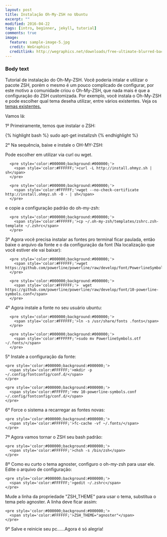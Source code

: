 ```yaml
---
layout: post
title: Instalação Oh-My-ZSH no Ubuntu
excerpt: ""
modified: 2016-04-22
tags: [intro, beginner, jekyll, tutorial]
comments: true
image:
  feature: sample-image-5.jpg
  credit: WeGraphics
  creditlink: http://wegraphics.net/downloads/free-ultimate-blurred-background-pack/
---
```


### Body text

Tutorial de instalação do Oh-My-ZSH. Você poderia intalar e utilizar o pacote ZSH, porém o mesmo é um pouco complicado de configurar, por este motivo a comunidade criou o Oh-My-ZSH, que nada mais é que a configuração do ZSH customizada. Por exemplo, você instala o Oh-My-ZSH e pode escolher qual tema deseha utilizar, entre vários existentes. Veja os [temas existentes.](https://github.com/robbyrussell/oh-my-zsh/wiki/themes)

Vamos lá:

1º Primeiramente, temos que instalar o ZSH:

{% highlight bash %}
  sudo apt-get installzsh
{% endhighlight %}


2° Na sequência, baixe e instale o OH-MY-ZSH:

Pode escolher em utilizar via curl ou wget.

      <pre style='color:#000000;background:#000000;'>
        <span style='color:#FFFFFF;'>curl -L http://install.ohmyz.sh | sh</span>
      </pre>

      <pre style='color:#000000;background:#000000;'>
        <span style='color:#FFFFFF;'>wget --no-check-certificate http://install.ohmyz.sh -O - | sh</span>
      </pre>

e copie a configuração padrão do oh-my-zsh:

      <pre style='color:#000000;background:#000000;'>
        <span style='color:#FFFFFF;'>cp ~/.oh-my-zsh/templates/zshrc.zsh-template ~/.zshrc</span>
      </pre>



3° Agora você precisa instalar as fontes pro terminal ficar paulada, então baixe o arquivo da fonte e o da configuração da font (Na localização que você estiver ele vai baixar):

      <pre style='color:#000000;background:#000000;'>
        <span style='color:#FFFFFF;'>wget https://github.com/powerline/powerline/raw/develop/font/PowerlineSymbols.otf</span>
      </pre>

      <pre style='color:#000000;background:#000000;'>
        <span style='color:#FFFFFF;'>  wget https://github.com/powerline/powerline/raw/develop/font/10-powerline-symbols.conf</span>
      </pre>



4° Agora instale a fonte no seu usuário ubuntu:

      <pre style='color:#000000;background:#000000;'>
        <span style='color:#FFFFFF;'>ln -s /usr/share/fonts .fonts</span>
      </pre>

      <pre style='color:#000000;background:#000000;'>
        <span style='color:#FFFFFF;'>sudo mv PowerlineSymbols.otf ~/.fonts/</span>
      </pre>



5° Instale a configuração da fonte:

    <pre style='color:#000000;background:#000000;'>
      <span style='color:#FFFFFF;'>mkdir -p ~/.config/fontconfig/conf.d/</span>
    </pre>

    <pre style='color:#000000;background:#000000;'>
      <span style='color:#FFFFFF;'>mv 10-powerline-symbols.conf ~/.config/fontconfig/conf.d/</span>
    </pre>



6° Force o sistema a recarregar as fontes novas:

    <pre style='color:#000000;background:#000000;'>
      <span style='color:#FFFFFF;'>fc-cache -vf ~/.fonts/</span>
    </pre>



7º Agora vamos tornar o ZSH seu bash padrão:

    <pre style='color:#000000;background:#000000;'>
      <span style='color:#FFFFFF;'>chsh -s /bin/zsh</span>
    </pre>



8º Como eu curto o tema agnoster, configuro o oh-my-zsh para usar ele. Edite o arquivo de configuração:

    <pre style='color:#000000;background:#000000;'>
      <span style='color:#FFFFFF;'>gedit ~/.zshrc</span>
    </pre>

Mude a linha da propriedade "ZSH_THEME" para usar o tema, substitua o tema pelo agnoster. A linha deve ficar assim:

    <pre style='color:#000000;background:#000000;'>
      <span style='color:#FFFFFF;'>ZSH_THEME="agnoster"</span>
    </pre>



9° Salve e reinicie seu pc......Agora é só alegria!
